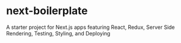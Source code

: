 # next-boilerplate
A starter project for Next.js apps featuring React, Redux, Server Side Rendering, Testing, Styling, and Deploying
